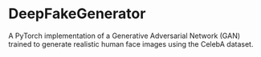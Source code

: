 # DeepFakeGenerator
A PyTorch implementation of a Generative Adversarial Network (GAN) trained to generate realistic human face images using the CelebA dataset.
